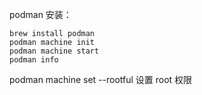 
podman 安装：

	brew install podman
	podman machine init
	podman machine start
	podman info


podman machine set --rootful 设置 root 权限